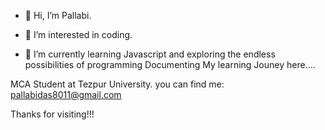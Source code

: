 - 👋 Hi, I’m Pallabi.
- 👀 I’m interested in coding.

- 🌱 I’m currently learning Javascript and exploring the endless possibilities of programming
 Documenting My learning Jouney here....

 MCA Student at Tezpur University.
you can find me: pallabidas8011@gmail.com

Thanks for visiting!!!

<!---
moonlit135/moonlit135 is a ✨ special ✨ repository because its `README.md` (this file) appears on your GitHub profile.
You can click the Preview link to take a look at your changes.
--->
